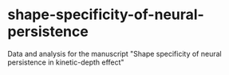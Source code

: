 # shape-specificity-of-neural-persistence
Data and analysis for the manuscript "Shape specificity of neural persistence in kinetic-depth effect"
